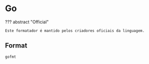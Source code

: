 # Go

??? abstract "Official"

    Este formatador é mantido pelos criadores oficiais da linguagem.

## Format

```
gofmt
```